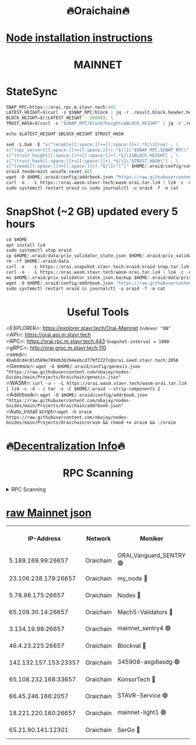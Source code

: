 <h1 align="center"> 🔥Oraichain🔥</h1>

[Node installation instructions](https://github.com/obajay/nodes-Guides/tree/main/Projects/Oraichain)
=
<h1 align="center"> MAINNET</h1>

# StateSync
```python
SNAP_RPC=https://orai.rpc.m.stavr.tech:443
LATEST_HEIGHT=$(curl -s $SNAP_RPC/block | jq -r .result.block.header.height); \
BLOCK_HEIGHT=$((LATEST_HEIGHT - 1000)); \
TRUST_HASH=$(curl -s "$SNAP_RPC/block?height=$BLOCK_HEIGHT" | jq -r .result.block_id.hash)

echo $LATEST_HEIGHT $BLOCK_HEIGHT $TRUST_HASH

sed -i.bak -E "s|^(enable[[:space:]]+=[[:space:]]+).*$|\1true| ; \
s|^(rpc_servers[[:space:]]+=[[:space:]]+).*$|\1\"$SNAP_RPC,$SNAP_RPC\"| ; \
s|^(trust_height[[:space:]]+=[[:space:]]+).*$|\1$BLOCK_HEIGHT| ; \
s|^(trust_hash[[:space:]]+=[[:space:]]+).*$|\1\"$TRUST_HASH\"| ; \
s|^(seeds[[:space:]]+=[[:space:]]+).*$|\1\"\"|" $HOME/.oraid/config/config.toml
oraid tendermint unsafe-reset-all
wget -O $HOME/.oraid/config/addrbook.json "https://raw.githubusercontent.com/obajay/nodes-Guides/main/Projects/Oraichain/addrbook.json"
curl -o - -L https://orai.wasm.stavr.tech/wasm-orai.tar.lz4 | lz4 -c -d - | tar -x -C $HOME/.oraid --strip-components 2
sudo systemctl restart oraid && sudo journalctl -u oraid -f -o cat
```
# SnapShot (~2 GB) updated every 5 hours
```python
cd $HOME
apt install lz4
sudo systemctl stop oraid
cp $HOME/.oraid/data/priv_validator_state.json $HOME/.oraid/priv_validator_state.json.backup
rm -rf $HOME/.oraid/data
curl -o - -L https://orai.snapshot.stavr.tech/oraid/oraid-snap.tar.lz4 | lz4 -c -d - | tar -x -C $HOME/.oraid --strip-components 2
curl -o - -L https://orai.wasm.stavr.tech/wasm-orai.tar.lz4 | lz4 -c -d - | tar -x -C $HOME/.oraid --strip-components 2
mv $HOME/.oraid/priv_validator_state.json.backup $HOME/.oraid/data/priv_validator_state.json
wget -O $HOME/.oraid/config/addrbook.json "https://raw.githubusercontent.com/obajay/nodes-Guides/main/Projects/Oraichain/addrbook.json"
sudo systemctl restart oraid && journalctl -u oraid -f -o cat
```

 <h1 align="center"> Useful Tools</h1>

🔥EXPLORER🔥:     https://explorer.stavr.tech/Orai-Mainnet        `Indexer "ON"` \
🔥API🔥:          https://orai.api.m.stavr.tech \
🔥RPC🔥:          https://orai.rpc.m.stavr.tech:443              `Snapshot-interval = 1000` \
🔥gRPC🔥:         http://orai.grpc.m.stavr.tech:110 \
🔥seed🔥:      `4babdcd4c81d589e789db3b294eebcd779f2227c@orai.seed.stavr.tech:2056` \
🔥Genesis🔥:   `wget -O $HOME/.oraid/config/genesis.json "https://raw.githubusercontent.com/obajay/nodes-Guides/main/Projects/Oraichain/genesis.json"` \
🔥WASM🔥:      `curl -o - -L https://orai.wasm.stavr.tech/wasm-orai.tar.lz4 | lz4 -c -d - | tar -x -C $HOME/.oraid --strip-components 2` \
🔥Addrbook🔥:  `wget -O $HOME/.oraid/config/addrbook.json "https://raw.githubusercontent.com/obajay/nodes-Guides/main/Projects/Oraichain/addrbook.json"` \
🔥Auto_install script🔥:`wget -O oraim https://raw.githubusercontent.com/obajay/nodes-Guides/main/Projects/Oraichain/oraim && chmod +x oraim && ./oraim`

🔥[Decentralization Info](https://github.com/obajay/StateSync-snapshots/tree/main/Projects/Oraichain/Decentralization)🔥
=
<h1 align="center"> RPC Scanning</h1>

<details>
<summary>RPC Scanning</summary>

<h2 align="center"> We scan nodes in real time every 4 hours. And we provide the final result of RPC endpoints.
We cannot influence the operation of these nodes in any way. </h2>


```python
If Voting Power is higher than 0 --> then the Node is a validator of the network and may be subject to attack and be a potential threat to the chain.
```
```python
We marked such validators with a red symbol
```

</details>

[raw Mainnet json](https://rpc-check.oraim.stavr.tech/oraim/rpc-oraim-result.json)
=


<table><tr><th>IP-Address</th><th>Network</th><th>Moniker</th><th>Latest Block Height</th><th>Earliest Block Height</th><th>Catching Up</th><th>Tx Index</th><th>Voting Power</th><th>Scan Time</th></tr><tr><td>5.189.169.99:26657</td><td>Oraichain</td><td>ORAI_Vanguard_SENTRY 🟢</td><td>15748804</td><td>0</td><td>False</td><td>on</td><td>0</td><td>2024-02-13T07:59:12.917053081UTC</td></tr><tr><td>23.106.238.179:26657</td><td>Oraichain</td><td>my_node 🔴</td><td>15748806</td><td>0</td><td>False</td><td>on</td><td>221600</td><td>2024-02-13T07:59:25.562194529UTC</td></tr><tr><td>5.78.98.175:26657</td><td>Oraichain</td><td>Nodes 🔴</td><td>15748808</td><td>0</td><td>False</td><td>off</td><td>164869</td><td>2024-02-13T07:59:33.788587302UTC</td></tr><tr><td>65.109.30.14:26657</td><td>Oraichain</td><td>Mach5-Validators 🔴</td><td>15748811</td><td>0</td><td>False</td><td>off</td><td>212</td><td>2024-02-13T07:59:54.737472868UTC</td></tr><tr><td>3.134.19.98:26657</td><td>Oraichain</td><td>mainnet_sentry4 🟢</td><td>15748807</td><td>1</td><td>False</td><td>on</td><td>0</td><td>2024-02-13T07:59:30.717463691UTC</td></tr><tr><td>46.4.23.225:26657</td><td>Oraichain</td><td>Blockval 🔴</td><td>15748811</td><td>10774049</td><td>False</td><td>off</td><td>281207</td><td>2024-02-13T07:59:59.192115386UTC</td></tr><tr><td>142.132.157.153:23357</td><td>Oraichain</td><td>345908-asgdlasdg 🟢</td><td>15748807</td><td>11956426</td><td>False</td><td>on</td><td>0</td><td>2024-02-13T07:59:30.072198179UTC</td></tr><tr><td>65.108.232.168:33657</td><td>Oraichain</td><td>KonsorTech 🔴</td><td>15748803</td><td>14344801</td><td>False</td><td>off</td><td>50366</td><td>2024-02-13T07:59:08.415284581UTC</td></tr><tr><td>66.45.246.166:2057</td><td>Oraichain</td><td>STAVR-Service 🟢</td><td>15748810</td><td>15529201</td><td>False</td><td>on</td><td>0</td><td>2024-02-13T07:59:51.986368529UTC</td></tr><tr><td>18.221.220.160:26657</td><td>Oraichain</td><td>mainnet-light1 🟢</td><td>15748809</td><td>15643601</td><td>False</td><td>on</td><td>0</td><td>2024-02-13T07:59:38.527293404UTC</td></tr><tr><td>65.21.90.141:12301</td><td>Oraichain</td><td>SerGo 🔴</td><td>15748810</td><td>15648810</td><td>False</td><td>off</td><td>1</td><td>2024-02-13T07:59:47.185534725UTC</td></tr></table>

